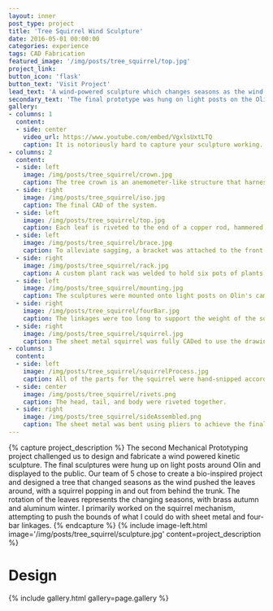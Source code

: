 ```yaml
---
layout: inner
post_type: project
title: 'Tree Squirrel Wind Sculpture'
date: 2016-05-01 00:00:00
categories: experience
tags: CAD Fabrication
featured_image: '/img/posts/tree_squirrel/top.jpg'
project_link:
button_icon: 'flask'
button_text: 'Visit Project'
lead_text: 'A wind-powered sculpture which changes seasons as the wind pushes the leaves around.'
secondary_text: 'The final prototype was hung on light posts on the Olin campus and displayed to the public.'
gallery:
- columns: 1
  content:
  - side: center
    video_url: https://www.youtube.com/embed/VgxlsUxtLTQ
    caption: It is notoriously hard to capture your sculpture working. You will have to take my word that there was a time when it spun majestically and faster.
- columns: 2
  content:
  - side: left
    image: /img/posts/tree_squirrel/crown.jpg
    caption: The tree crown is an anemometer-like structure that harnesses the wind with curved leaves to rotate the main shaft.
  - side: right
    image: /img/posts/tree_squirrel/iso.jpg
    caption: The final CAD of the system.
  - side: left
    image: /img/posts/tree_squirrel/top.jpg
    caption: Each leaf is riveted to the end of a copper rod, hammered flat, which screws into aluminum hubs on a D shaft. Each hub is offset by 60 degrees for a fuller crown of leaves.
  - side: left
    image: /img/posts/tree_squirrel/brace.jpg
    caption: To alleviate sagging, a bracket was attached to the front plate to brace it.
  - side: right
    image: /img/posts/tree_squirrel/rack.jpg
    caption: A custom plant rack was welded to hold six pots of plants to add a splash of green to the bio-inspired metal.
  - side: left
    image: /img/posts/tree_squirrel/mounting.jpg
    caption: The sculptures were mounted onto light posts on Olin's campus.
  - side: right
    image: /img/posts/tree_squirrel/fourBar.jpg
    caption: The linkages were too long to support the weight of the squirrel, and the gear ration was reversed, providing a step up of 9:1 which caused the squirrel to violent jerk from side to side. We chose to remove this system for the final demo.
  - side: right
    image: /img/posts/tree_squirrel/squirrel.jpg
    caption: The sheet metal squirrel was fully CADed to use the drawings for manual fabrication.
- columns: 3
  content:
  - side: left
    image: /img/posts/tree_squirrel/squirrelProcess.jpg
    caption: All of the parts for the squirrel were hand-snipped according to the drawing.
  - side: center
    image: /img/posts/tree_squirrel/rivets.png
    caption: The head, tail, and body were riveted together.
  - side: right
    image: /img/posts/tree_squirrel/sideAssembled.png
    caption: The sheet metal was bent using pliers to achieve the final shape.
---
```

{% capture project_description %}
The second Mechanical Prototyping project challenged us to design and fabricate a wind powered kinetic sculpture. The final sculptures were hung up on light posts around Olin and displayed to the public.
Our team of 5 chose to create a bio-inspired project and designed a tree that changed seasons as the wind pushed the leaves around, with a squirrel popping in and out from behind the trunk. The rotation of the leaves represents the changing seasons, with brass autumn and aluminum winter.
I primarily worked on the squirrel mechanism, attempting to push the bounds of what I could do with sheet metal and four-bar linkages.
{% endcapture %}
{% include image-left.html image='/img/posts/tree_squirrel/sculpture.jpg' content=project_description %}
<h1 class="section-title text-center">Design</h1>

{% include gallery.html gallery=page.gallery %}
